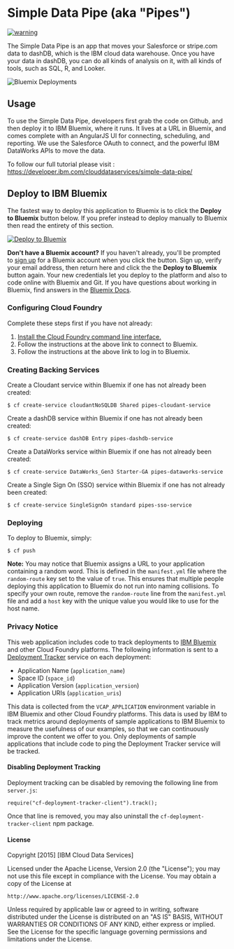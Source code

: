 

# Simple Data Pipe (aka "Pipes")

[![warning](http://developer.ibm.com/clouddataservices/wp-content/uploads/sites/47/2016/02/dp.png)](https://github.com/ibm-cds-labs/simple-data-pipe)

The Simple Data Pipe is an app that moves your Salesforce or stripe.com data to dashDB, which is the IBM cloud data warehouse. Once you have your data in dashDB, you can do all kinds of analysis on it, with all kinds of tools, such as SQL, R, and Looker.

![Bluemix Deployments](https://deployment-tracker.mybluemix.net/stats/8c0fa6ec632fc1715cefebeaf0913740/badge.svg)

## Usage
To use the Simple Data Pipe, developers first grab the code on Github, and then deploy it to IBM Bluemix, where it runs. It lives at a URL in Bluemix, and comes complete with an AngularJS UI for connecting, scheduling, and reporting. We use the Salesforce OAuth to connect, and the powerful IBM DataWorks APIs to move the data.

To follow our full tutorial please visit : https://developer.ibm.com/clouddataservices/simple-data-pipe/

## Deploy to IBM Bluemix

The fastest way to deploy this application to Bluemix is to click the **Deploy to Bluemix** button below. If you prefer instead to deploy manually to Bluemix then read the entirety of this section.

[![Deploy to Bluemix](https://deployment-tracker.mybluemix.net/stats/8c0fa6ec632fc1715cefebeaf0913740/button.svg)](https://bluemix.net/deploy?repository=https://github.com/ibm-cds-labs/pipes)

**Don't have a Bluemix account?** If you haven't already, you'll be prompted to [sign up](http://www.ibm.com/cloud-computing/bluemix/) for a Bluemix account when you click the button.  Sign up, verify your email address, then return here and click the the **Deploy to Bluemix** button again. Your new credentials let you deploy to the platform and also to code online with Bluemix and Git. If you have questions about working in Bluemix, find answers in the [Bluemix Docs](https://www.ng.bluemix.net/docs/).

### Configuring Cloud Foundry

Complete these steps first if you have not already:

1. [Install the Cloud Foundry command line interface.](https://www.ng.bluemix.net/docs/#starters/install_cli.html)
2. Follow the instructions at the above link to connect to Bluemix.
3. Follow the instructions at the above link to log in to Bluemix.

### Creating Backing Services

Create a Cloudant service within Bluemix if one has not already been created:

    $ cf create-service cloudantNoSQLDB Shared pipes-cloudant-service

Create a dashDB service within Bluemix if one has not already been created:

    $ cf create-service dashDB Entry pipes-dashdb-service

Create a DataWorks service within Bluemix if one has not already been created:

    $ cf create-service DataWorks_Gen3 Starter-GA pipes-dataworks-service

Create a Single Sign On (SSO) service within Bluemix if one has not already been created:

    $ cf create-service SingleSignOn standard pipes-sso-service

### Deploying

To deploy to Bluemix, simply:

    $ cf push

**Note:** You may notice that Bluemix assigns a URL to your application containing a random word. This is defined in the `manifest.yml` file where the `random-route` key set to the value of `true`. This ensures that multiple people deploying this application to Bluemix do not run into naming collisions. To specify your own route, remove the `random-route` line from the `manifest.yml` file and add a `host` key with the unique value you would like to use for the host name.

### Privacy Notice

This web application includes code to track deployments to [IBM Bluemix](https://www.bluemix.net/) and other Cloud Foundry platforms. The following information is sent to a [Deployment Tracker](https://github.com/cloudant-labs/deployment-tracker) service on each deployment:

* Application Name (`application_name`)
* Space ID (`space_id`)
* Application Version (`application_version`)
* Application URIs (`application_uris`)

This data is collected from the `VCAP_APPLICATION` environment variable in IBM Bluemix and other Cloud Foundry platforms. This data is used by IBM to track metrics around deployments of sample applications to IBM Bluemix to measure the usefulness of our examples, so that we can continuously improve the content we offer to you. Only deployments of sample applications that include code to ping the Deployment Tracker service will be tracked.

#### Disabling Deployment Tracking

Deployment tracking can be disabled by removing the following line from `server.js`:

```
require("cf-deployment-tracker-client").track();
```

Once that line is removed, you may also uninstall the `cf-deployment-tracker-client` npm package.

#### License 

Copyright [2015] [IBM Cloud Data Services]

Licensed under the Apache License, Version 2.0 (the "License");
you may not use this file except in compliance with the License.
You may obtain a copy of the License at

    http://www.apache.org/licenses/LICENSE-2.0

Unless required by applicable law or agreed to in writing, software
distributed under the License is distributed on an "AS IS" BASIS,
WITHOUT WARRANTIES OR CONDITIONS OF ANY KIND, either express or implied.
See the License for the specific language governing permissions and
limitations under the License.

